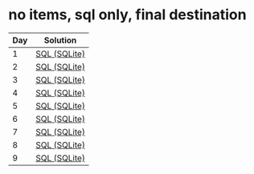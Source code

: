# no items, sql only, final destination

|Day|Solution|
|-|-|
|1|[SQL (SQLite)](./01/01_sqlite.sql)|
|2|[SQL (SQLite)](./02/02_sqlite.sql)|
|3|[SQL (SQLite)](./03/03_sqlite.sql)|
|4|[SQL (SQLite)](./04/04_sqlite.sql)|
|5|[SQL (SQLite)](./05/05_sqlite.sql)|
|6|[SQL (SQLite)](./06/06_sqlite.sql)|
|7|[SQL (SQLite)](./07/07_sqlite.sql)|
|8|[SQL (SQLite)](./08/08_sqlite.sql)|
|9|[SQL (SQLite)](./09/09_sqlite.sql)|

